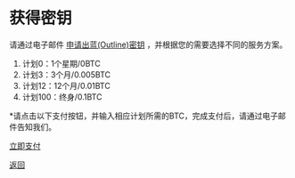 # 获得密钥

请通过电子邮件 <a href="mailto:wgredlong@protonmail.com?&subject=申请密钥">申请出蓝(Outline)密钥</a> ，并根据您的需要选择不同的服务方案。<br>

1. 计划0：1个星期/0BTC
2. 计划3：3个月/0.005BTC
3. 计划12：12个月/0.01BTC
4. 计划100：终身/0.1BTC

*请点击以下支付按钮，并输入相应计划所需的BTC，完成支付后，请通过电子邮件告知我们。

<div> <a class="donate-with-crypto" href="https://commerce.coinbase.com/checkout/64563924-000d-4555-baf1-20586732a741"> <span>立即支付</span> </a> <script src="https://commerce.coinbase.com/v1/checkout.js?version=201807"> </script> </div>

<a href="https://wgredlong.github.io/">返回</a>
